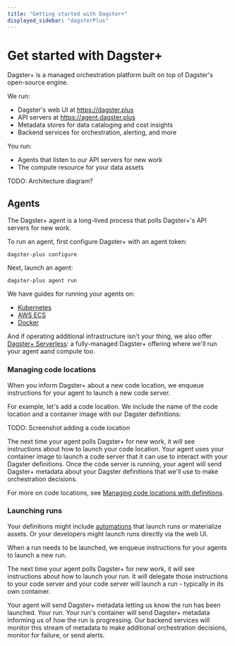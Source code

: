 ```yaml
---
title: "Getting started with Dagster+"
displayed_sidebar: "dagsterPlus"
---
```


# Get started with Dagster+

Dagster+ is a managed orchestration platform built on top of Dagster's open-source engine.

We run:
 - Dagster's web UI at https://dagster.plus
 - API servers at https://agent.dagster.plus
 - Metadata stores for data cataloging and cost insights
 - Backend services for orchestration, alerting, and more

You run:
 - Agents that listen to our API servers for new work
 - The compute resource for  your data assets 

TODO: Architecture diagram?

## Agents

The Dagster+ agent is a long-lived process that polls Dagster+'s API servers for new work.

To run an agent, first configure Dagster+ with an agent token:

```
dagster-plus configure
```

Next, launch an agent:

```
dagster-plus agent run
```

We have guides for running your agents on:
 - [Kubernetes](guides/deployment/kubernetes)
 - [AWS ECS](/guides/deployment/ecs)
 - [Docker](/guide/deployment/docker)

And if operating additional infrastructure isn't your thing, we also offer [Dagster+ Serverless](/concepts/dagster-plus/deployment/serverless/): a fully-managed Dagster+ offering where we'll run your agent aand compute too.

### Managing code locations

When you inform Dagster+ about a new code location, we enqueue instructions for your agent to launch a new code server.

For example, let's add a code location. We include the name of the code location and a container image with our Dagster definitions:

TODO: Screenshot adding a code location

The next time your agent polls Dagster+ for new work, it will see instructions about how to launch your code location. Your agent uses your container image to launch a code server that it can use to interact with your Dagster definitions. Once the code server is running, your agent will send Dagster+ metadata about your Dagster definitions that we'll use to make orchestration decisions.

For more on code locations, see [Managing code locations with definitions](/guides/deployment/code-locations.md).

### Launching runs

Your definitions might include [automations](/guides/automation) that launch runs or materialize assets. Or your developers might launch runs directly via the web UI.

When a run needs to be launched, we enqueue instructions for your agents to launch a new run.

The next time your agent polls Dagster+ for new work, it will see instructions about how to launch your run. It will delegate those instructions to your code server and your code server will launch a run - typically in its own container.

Your agent will send Dagster+ metadata letting us know the run has been launched. Your run. Your run's container will send Dagster+ metadata informing us of how the run is progressing. Our backend services will monitor this stream of metadata to make additional orchestration decisions, monitor for failure, or send alerts.
